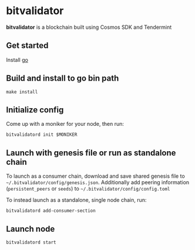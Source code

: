 # bitvalidator
**bitvalidator** is a blockchain built using Cosmos SDK and Tendermint

## Get started

Install [go](https://go.dev/dl/)

## Build and install to go bin path

```
make install
```

## Initialize config

Come up with a moniker for your node, then run:

```
bitvalidatord init $MONIKER
```
 
 
 
## Launch with genesis file or run as standalone chain

To launch as a consumer chain, download and save shared genesis file to `~/.bitvalidator/config/genesis.json`. Additionally add peering information (`persistent_peers` or `seeds`) to `~/.bitvalidator/config/config.toml`

To instead launch as a standalone, single node chain, run:

```
bitvalidatord add-consumer-section
```

## Launch node

```
bitvalidatord start
```
